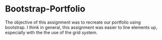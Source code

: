 # Bootstrap-Portfolio

The objective of this assignment was to recreate our portfolio using bootstrap.  I think in general, this assignment was easier to line elements up, especially with the the use of the grid system.  